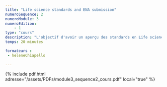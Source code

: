```yaml
---
title: "Life science standards and ENA submission"
numeroSequence: 2
numeroModule: 3
numeroEdition:
    - 1
type: "cours"
description: "L'objectif d'avoir un aperçu des standards en Life science et comment soumettre sur l'ENA"
temps: 20 minutes

formateurs : 
 - heleneChiapello
  
---
```


{% include pdf.html adresse="/assets/PDFs/module3_sequence2_cours.pdf" local="true" %}
